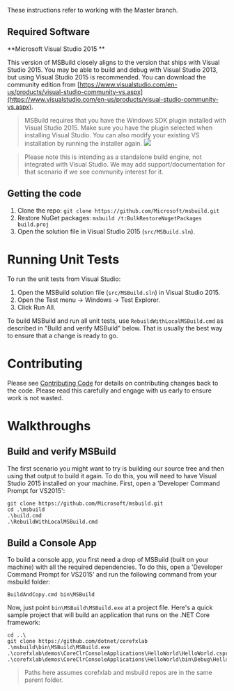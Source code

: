 These instructions refer to working with the Master branch.

## Required Software
**Microsoft Visual Studio 2015 **

This version of MSBuild closely aligns to the version that ships with Visual Studio 2015. You may be able to build and debug with Visual Studio 2013, but using Visual Studio 2015 is recommended. You can download the community edition from [https://www.visualstudio.com/en-us/products/visual-studio-community-vs.aspx](https://www.visualstudio.com/en-us/products/visual-studio-community-vs.aspx).

> MSBuild requires that you have the Windows SDK plugin installed with Visual Studio 2015. Make sure you have the plugin selected when installing Visual Studio. You can also modify your existing VS installation by running the installer again. ![](https://cloud.githubusercontent.com/assets/3347530/10229970/69396342-6840-11e5-8ef6-1f4434c4b36f.png)

> Please note this is intending as a standalone build engine, not integrated with Visual Studio. We may add support/documentation for that scenario if we see community interest for it.

## Getting the code

1. Clone the repo: `git clone https://github.com/Microsoft/msbuild.git`
2. Restore NuGet packages: `msbuild /t:BulkRestoreNugetPackages build.proj`
3. Open the solution file in Visual Studio 2015 (`src/MSBuild.sln`).

# Running Unit Tests
To run the unit tests from Visual Studio:

1. Open the MSBuild solution file (`src/MSBuild.sln`) in Visual Studio 2015.
2. Open the Test menu -> Windows -> Test Explorer.
3. Click Run All.

To build MSBuild and run all unit tests, use `RebuildWithLocalMSBuild.cmd` as described in "Build and verify MSBuild" below. That is usually the best way to ensure that a change is ready to go.

# Contributing
Please see [Contributing Code](https://github.com/Microsoft/msbuild/wiki/Contributing-Code) for details on contributing changes back to the code. Please read this carefully and engage with us early to ensure work is not wasted.

# Walkthroughs
## Build and verify MSBuild
The first scenario you might want to try is building our source tree and then using that output to build it again. To do this, you will need to have Visual Studio 2015 installed on your machine. First, open a 'Developer Command Prompt for VS2015':
```
git clone https://github.com/Microsoft/msbuild.git
cd .\msbuild
.\build.cmd
.\RebuildWithLocalMSBuild.cmd
```

## Build a Console App
To build a console app, you first need a drop of MSBuild (built on your machine) with all the required dependencies. To do this, open a 'Developer Command Prompt for VS2015' and run the following command from your msbuild folder:
```
BuildAndCopy.cmd bin\MSBuild
``` 
Now, just point `bin\MSBuild\MSBuild.exe` at a project file. Here's a quick sample project that will build an application that runs on the .NET Core framework:
```
cd ..\
git clone https://github.com/dotnet/corefxlab
.\msbuild\bin\MSBuild\MSBuild.exe .\corefxlab\demos\CoreClrConsoleApplications\HelloWorld\HelloWorld.csproj
.\corefxlab\demos\CoreClrConsoleApplications\HelloWorld\bin\Debug\HelloWorld.exe
```
>Paths here assumes corefxlab and msbuild repos are in the same parent folder.
